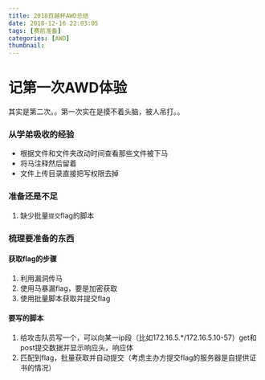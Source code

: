 ```yaml
---
title: 2018百越杯AWD总结
date: 2018-12-16 22:03:05
tags: [赛前准备]
categories: [AWD]
thumbnail: 
---
```


# 记第一次AWD体验

其实是第二次。。第一次实在是摸不着头脑，被人吊打。。

### 从学弟吸收的经验

- 根据文件和文件夹改动时间查看那些文件被下马
- 将马注释然后留着
- 文件上传目录直接把写权限去掉

### 准备还是不足

1. 缺少批量`提交`flag的脚本

### 梳理要准备的东西

#### 获取flag的步骤

1. 利用漏洞传马
2. 使用马暴漏flag，要是加密获取
3. 使用批量脚本获取并提交flag

#### 要写的脚本

1. 给攻击队员写一个，可以向某一ip段（比如172.16.5.*/172.16.5.10-57）get和post提交数据并显示响应头，响应体
2. 匹配到flag，批量获取并自动提交（考虑主办方提交flag的服务器是自提供证书的情况）

